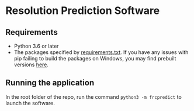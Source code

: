# Resolution Prediction Software

## Requirements
 - Python 3.6 or later
 - The packages specified by [requirements.txt](requirements.txt). If you have any issues with pip
   failing to build the packages on Windows, you may find prebuilt versions
   [here](https://www.lfd.uci.edu/~gohlke/pythonlibs).

## Running the application
In the root folder of the repo, run the command `python3 -m frcpredict` to launch the software.
